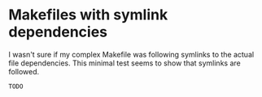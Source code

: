 
# Makefiles with symlink dependencies

I wasn't sure if my complex Makefile was following symlinks to the
actual file dependencies. This minimal test seems to show that
symlinks are followed.

```bash
TODO
```